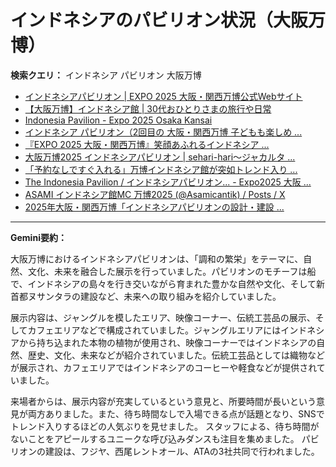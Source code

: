 # インドネシアのパビリオン状況（大阪万博）

**検索クエリ：** インドネシア パビリオン 大阪万博

- [インドネシアパビリオン | EXPO 2025 大阪・関西万博公式Webサイト](https://www.expo2025.or.jp/official-participant/indonesia/)
- [【大阪万博】インドネシア館 | 30代おひとりさまの旅行や日常](https://ameblo.jp/yrk0327/entry-12902904410.html)
- [Indonesia Pavilion - Expo 2025 Osaka Kansai](https://expo2025indonesia.id/)
- [インドネシア パビリオン（2回目の 大阪・関西万博 子どもも楽しめ ...](https://ameblo.jp/syenron1/entry-12908365440.html)
- [『EXPO 2025 大阪・関西万博』笑顔あふれるインドネシア ...](https://note.com/yamada_tourist/n/n27bea8822b97)
- [大阪万博2025 インドネシアパビリオン | sehari-hari～ジャカルタ ...](https://ameblo.jp/eriko-spis-mix/entry-12923017773.html)
- [「予約なしですぐ入れる」万博インドネシア館が突如トレンド入り ...](https://news.yahoo.co.jp/articles/5ac41a84985753620ac4aabaae90943de3cb4c7f)
- [The Indonesia Pavilion / インドネシアパビリオン... - Expo2025 大阪 ...](https://www.facebook.com/expo2025japan/posts/-the-indonesia-pavilion-%E3%82%A4%E3%83%B3%E3%83%89%E3%83%8D%E3%82%B7%E3%82%A2%E3%83%91%E3%83%93%E3%83%AA%E3%82%AA%E3%83%B3%E3%82%A4%E3%83%B3%E3%83%89%E3%83%8D%E3%82%B7%E3%82%A2%E3%83%91%E3%83%93%E3%83%AA%E3%82%AA%E3%83%B3%E3%81%AF%E8%B1%8A%E3%81%8B%E3%81%AA%E5%8F%AF%E8%83%BD%E6%80%A7%E3%81%A8%E6%98%8E%E3%82%8B%E3%81%84%E6%98%8E%E6%97%A5%E3%81%B8%E3%81%AE%E5%B8%8C%E6%9C%9B%E3%82%92%E7%A7%98%E3%82%81%E3%81%9F%E5%9B%BD%E3%81%A8%E3%81%97%E3%81%A6%E3%81%A0%E3%81%91%E3%81%A7%E3%81%AA%E3%81%8F%E4%B8%96%E7%95%8C%E3%81%AE%E8%AA%BF/748797680759236/)
- [ASAMI インドネシア館MC 万博2025 (@Asamicantik) / Posts / X](https://x.com/Asamicantik)
- [2025年大阪・関西万博「インドネシアパビリオンの設計・建設 ...](https://www.fujiya-net.co.jp/news/20240501)


---

**Gemini要約：**

大阪万博におけるインドネシアパビリオンは、「調和の繁栄」をテーマに、自然、文化、未来を融合した展示を行っていました。パビリオンのモチーフは船で、インドネシアの島々を行き交いながら育まれた豊かな自然や文化、そして新首都ヌサンタラの建設など、未来への取り組みを紹介していました。

展示内容は、ジャングルを模したエリア、映像コーナー、伝統工芸品の展示、そしてカフェエリアなどで構成されていました。ジャングルエリアにはインドネシアから持ち込まれた本物の植物が使用され、映像コーナーではインドネシアの自然、歴史、文化、未来などが紹介されていました。伝統工芸品としては織物などが展示され、カフェエリアではインドネシアのコーヒーや軽食などが提供されていました。

来場者からは、展示内容が充実しているという意見と、所要時間が長いという意見が両方ありました。また、待ち時間なしで入場できる点が話題となり、SNSでトレンド入りするほどの人気ぶりを見せました。  スタッフによる、待ち時間がないことをアピールするユニークな呼び込みダンスも注目を集めました。  パビリオンの建設は、フジヤ、西尾レントオール、ATAの3社共同で行われました。

